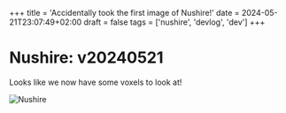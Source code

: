 +++
title = 'Accidentally took the first image of Nushire!'
date = 2024-05-21T23:07:49+02:00
draft = false
tags = ['nushire', 'devlog', 'dev']
+++

Nushire: v20240521
===

Looks like we now have some voxels to look at!

![Nushire](/images/nushire-thumbnail.png)